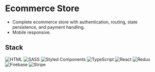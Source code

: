 # Ecommerce Store

* Complete ecommerce store with authentication, routing, state persistence, and payment handling.
* Mobile responsive.

## Stack

![HTML](https://img.shields.io/badge/-HTML-E34F26?style=flat-square&logo=html5&logoColor=white)
![SASS](https://img.shields.io/badge/-SASS-CC6699?style=flat-square&logo=sass&logoColor=white)
![Styled Components](https://img.shields.io/badge/-Styled_Components-DB7093?style=flat-square&logo=styled-components&logoColor=white)
![TypeScript](https://img.shields.io/badge/-TypeScript-007ACC?style=flat-square&logo=typescript&logoColor=white)
![React](https://img.shields.io/badge/-React-61DAFB?style=flat-square&logo=react&logoColor=black)
![Redux](https://img.shields.io/badge/-Redux-764ABC?style=flat-square&logo=redux)
![Firebase](https://img.shields.io/badge/-Firebase-FFCA28?style=flat-square&logo=firebase&logoColor=black)
![Stripe](https://img.shields.io/badge/-Stripe-008CDD?style=flat-square&logo=stripe&logoColor=white)
